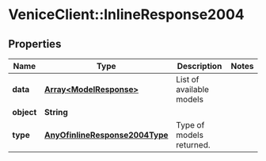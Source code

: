 # VeniceClient::InlineResponse2004

## Properties
Name | Type | Description | Notes
------------ | ------------- | ------------- | -------------
**data** | [**Array&lt;ModelResponse&gt;**](ModelResponse.md) | List of available models | 
**object** | **String** |  | 
**type** | [**AnyOfinlineResponse2004Type**](AnyOfinlineResponse2004Type.md) | Type of models returned. | 

